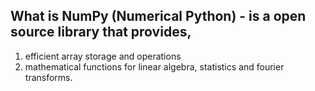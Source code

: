 ## What is NumPy (Numerical Python) - is a open source library that provides,

01. efficient array storage and operations
02. mathematical functions for linear algebra, statistics and fourier transforms.

